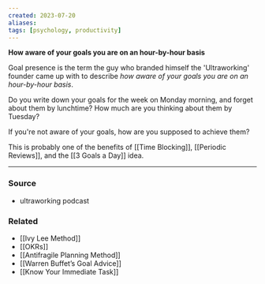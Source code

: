 ```yaml
---
created: 2023-07-20
aliases: 
tags: [psychology, productivity]
---
```

**How aware of your goals you are on an hour-by-hour basis**

Goal presence is the term the guy who branded himself the 'Ultraworking' founder came up with to describe *how aware of your goals you are on an hour-by-hour basis*.

Do you write down your goals for the week on Monday morning, and forget about them by lunchtime? How much are you thinking about them by Tuesday?

If you're not aware of your goals, how are you supposed to achieve them?

This is probably one of the benefits of [[Time Blocking]], [[Periodic Reviews]], and the [[3 Goals a Day]] idea.

****
### Source
- ultraworking podcast

### Related
- [[Ivy Lee Method]]
- [[OKRs]]
- [[Antifragile Planning Method]]
- [[Warren Buffet’s Goal Advice]]
- [[Know Your Immediate Task]]
 